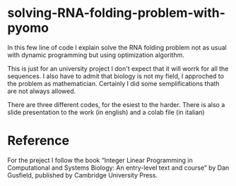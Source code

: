 # solving-RNA-folding-problem-with-pyomo
In this few line of code I explain solve the RNA folding problem not as usual with dynamic programming but using optimization algorithm. 

This is just for an university project I don't expect that it will worrk for all the sequences. I also have to admit that biology is not my field, I approched to the problem as mathematician. Certainly I did some semplifications thath are not always allowed.

There are three different codes, for the esiest to the harder. There is also a slide presentation to the work (in english) and a colab file (in italian)
  
# Reference
For the preject I follow the book “Integer Linear Programming in Computational and Systems Biology: An entry-level text and course” by Dan Gusfield, published by Cambridge University Press. 
